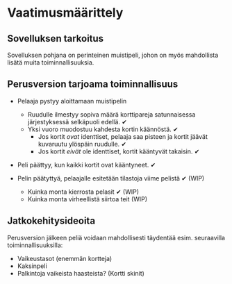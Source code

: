 # Vaatimusmäärittely

## Sovelluksen tarkoitus

Sovelluksen pohjana on perinteinen muistipeli, johon on myös mahdollista lisätä muita toiminnallisuuksia.


## Perusversion tarjoama toiminnallisuus

- Pelaaja pystyy aloittamaan muistipelin
   - Ruudulle ilmestyy sopiva määrä korttipareja satunnaisessa järjestyksessä selkäpuoli edellä. ✔
   - Yksi vuoro muodostuu kahdesta kortin käännöstä. ✔
     - Jos kortit _ovat_ identtiset, pelaaja saa pisteen ja kortit jäävät kuvaruutu ylöspäin ruudulle. ✔
     - Jos kortit _eivät_ ole identtiset, kortit kääntyvät takaisin. ✔

- Peli päättyy, kun kaikki kortit ovat kääntyneet. ✔

- Pelin päätyttyä, pelaajalle esitetään tilastoja viime pelistä ✔ (WIP)
  - Kuinka monta kierrosta pelasit ✔ (WIP)
  - Kuinka monta virheellistä siirtoa teit (WIP)

## Jatkokehitysideoita

Perusversion jälkeen peliä voidaan mahdollisesti täydentää esim. seuraavilla toiminnallisuuksilla:

- Vaikeustasot (enemmän kortteja)
- Kaksinpeli
- Palkintoja vaikeista haasteista? (Kortti skinit)